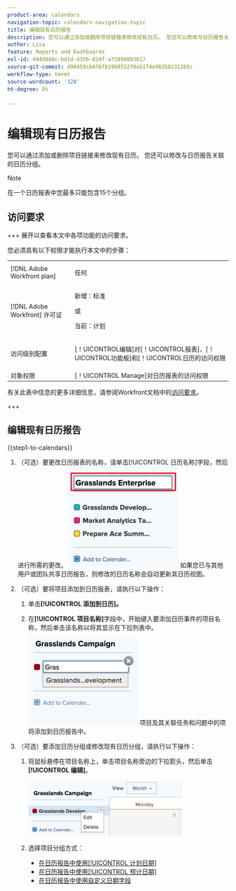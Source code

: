 ```yaml
---
product-area: calendars
navigation-topic: calendars-navigation-topic
title: 编辑现有日历报告
description: 您可以通过添加或删除项目链接来修改现有日历。 您还可以修改与日历报告关联的日历分组。
author: Lisa
feature: Reports and Dashboards
exl-id: 494d040c-bd1d-4356-824f-a75890803617
source-git-commit: d90459cb4f6fb1960552f0ab174e963582312b5c
workflow-type: tm+mt
source-wordcount: '320'
ht-degree: 0%

---
```


# 编辑现有日历报告

您可以通过添加或删除项目链接来修改现有日历。 您还可以修改与日历报告关联的日历分组。

>[!NOTE]
>
>在一个日历报表中您最多只能包含15个分组。

## 访问要求

+++ 展开以查看本文中各项功能的访问要求。

您必须具有以下权限才能执行本文中的步骤：

<table style="table-layout:auto"> 
 <col> 
 </col> 
 <col> 
 </col> 
 <tbody> 
  <tr> 
   <td role="rowheader">[!DNL Adobe Workfront plan]</td> 
   <td> <p>任何</p> </td> 
  </tr> 
  <tr> 
   <td role="rowheader">[!DNL Adobe Workfront] 许可证</td> 
   <td><p>新增：标准</p>
       <p>或</p>
       <p>当前：计划</p></td> 
  </tr> 
  <tr> 
   <td role="rowheader">访问级别配置</td> 
   <td> <p>[！UICONTROL编辑]对[！UICONTROL报表]、[！UICONTROL功能板]和[！UICONTROL日历的访问权限</p></td> 
  </tr> 
  <tr> 
   <td role="rowheader">对象权限</td> 
   <td>[！UICONTROL Manage]对日历报表的访问权限</td> 
  </tr> 
 </tbody> 
</table>

有关此表中信息的更多详细信息，请参阅Workfront文档中的[访问要求](/help/quicksilver/administration-and-setup/add-users/access-levels-and-object-permissions/access-level-requirements-in-documentation.md)。

+++

## 编辑现有日历报告

{{step1-to-calendars}}

1. （可选）要更改日历报表的名称，请单击[!UICONTROL 日历名称]字段，然后进行所需的更改。
   ![更改报表名称](assets/titlechange-250x230.png)
如果您已与其他用户或团队共享日历报告，则修改的日历名称会自动更新其日历视图。

1. （可选）要将项目添加到日历报表，请执行以下操作：

   1. 单击&#x200B;**[!UICONTROL 添加到日历]。**
   1. 在&#x200B;**[!UICONTROL 项目名称]**&#x200B;字段中，开始键入要添加日历事件的项目名称，然后单击该名称以将其显示在下拉列表中。

      ![选择项目名称](assets/calendar-project-name.png)
项目及其关联任务和问题中的项将添加到日历报告中。

1. （可选）要添加日历分组或修改现有日历分组，请执行以下操作：

   1. 将鼠标悬停在项目名称上，单击项目名称旁边的下拉箭头，然后单击&#x200B;**[!UICONTROL 编辑]**。

      ![编辑日历分组](assets/editcalendergroup-350x126.png)

   1. 选择项目分组方式：

      * [在日历报告中使用[!UICONTROL 计划日期]](../../../reports-and-dashboards/reports/calendars/use-planned-dates.md)
      * [在日历报告中使用[!UICONTROL 预计日期]](../../../reports-and-dashboards/reports/calendars/use-projected-dates.md)
      * [在日历报告中使用自定义日期字段](../../../reports-and-dashboards/reports/calendars/use-custom-dates.md)
